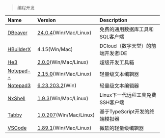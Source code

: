 > 编程开发

| Name        | Version                                 | Description                       |
| :---------- | :-------------------------------------- | :-------------------------------- |
| [DBeaver]   | [24.0.4][DBeaver-Down](Win/Mac/Linux)   | 免费的通用数据库工具和SQL客户端   |
| [HBuilderX] | 4.15(Win/Mac)                           | DCloud（数字天堂）的前端开发者IDE |
| [He3]       | [2.0.0][He3-Down](Win/Mac/Linux)        | 超级开发工具箱                    |
| [Notepad--] | [2.15.0][Notepad---Down](Win/Mac/Linux) | 轻量级文本编辑器                  |
| [Notepad3]  | [6.23.203.2][Notepad3-Down](Win)        | 轻量级文本编辑器                  |
| [NxShell]   | [1.9.3][NxShell-Down](Win/Mac/Linux)    | Linux下一代远程工具免费SSH客户端  |
| [Tabby]     | [1.0.207][Tabby-Down](Win/Mac/Linux)    | 基于TypeScript开发的终端模拟器    |
| [VSCode]    | [1.89.1][VSCode-Down](Win/Mac/Linux)    | 微软的轻量级编辑器                |

[DBeaver]: https://dbeaver.io/ '跳转主页'
[DBeaver-Down]: https://github.com/dbeaver/dbeaver/releases '跳转下载页'
[HBuilderX]: https://dcloud.io/hbuilderx.html '跳转主页'
[He3]: https://he3.app/ '跳转主页'
[He3-Down]: https://he3.app/ '跳转下载页'
[Notepad--]: http://www.itdp.cn/notepad.html '跳转主页'
[Notepad---Down]: https://gitee.com/cxasm/notepad--/releases '跳转下载页'
[Notepad3]: https://www.rizonesoft.com/ '跳转主页'
[Notepad3-Down]: https://www.rizonesoft.com/downloads/notepad3/ '跳转下载页'
[NxShell]: https://nxshell.github.io/ '跳转主页'
[NxShell-Down]: https://github.com/nxshell/nxshell '跳转下载页'
[Tabby]: https://tabby.sh '跳转主页'
[Tabby-Down]: https://github.com/Eugeny/tabby/releases '跳转下载页'
[VSCode]: https://code.visualstudio.com/ '跳转主页'
[VSCode-Down]: https://code.visualstudio.com/Download '跳转下载页'
